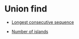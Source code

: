 # Union find

* [Longest consecutive sequence](all-problems/longest-consecutive-sequence.md)

* [Number of islands](all-problems/number-of-islands.md)

